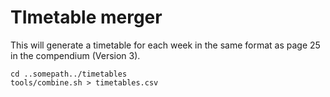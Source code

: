 # TImetable merger

This will generate a timetable for each week in the same format
as page 25 in the compendium (Version 3).

	cd ..somepath../timetables
	tools/combine.sh > timetables.csv
